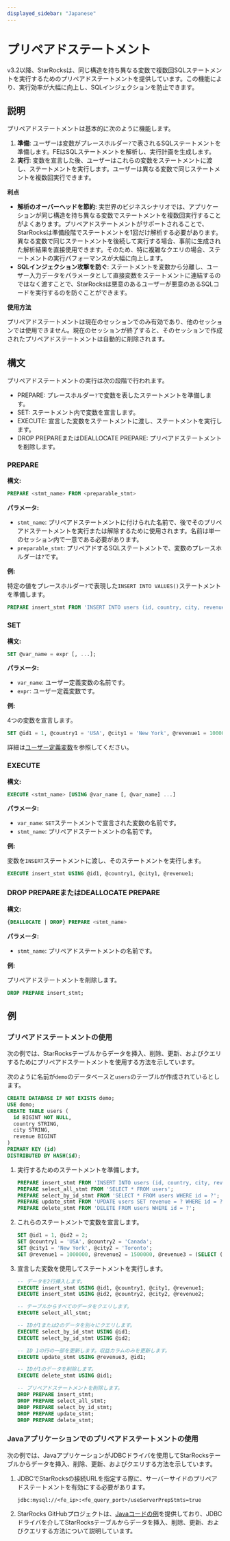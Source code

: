 ```yaml
---
displayed_sidebar: "Japanese"
---
```


# プリペアドステートメント

v3.2以降、StarRocksは、同じ構造を持ち異なる変数で複数回SQLステートメントを実行するためのプリペアドステートメントを提供しています。この機能により、実行効率が大幅に向上し、SQLインジェクションを防止できます。

## 説明

プリペアドステートメントは基本的に次のように機能します。

1. **準備**: ユーザーは変数がプレースホルダー`?`で表されるSQLステートメントを準備します。FEはSQLステートメントを解析し、実行計画を生成します。
2. **実行**: 変数を宣言した後、ユーザーはこれらの変数をステートメントに渡し、ステートメントを実行します。ユーザーは異なる変数で同じステートメントを複数回実行できます。

**利点**

- **解析のオーバーヘッドを節約**: 実世界のビジネスシナリオでは、アプリケーションが同じ構造を持ち異なる変数でステートメントを複数回実行することがよくあります。プリペアドステートメントがサポートされることで、StarRocksは準備段階でステートメントを1回だけ解析する必要があります。異なる変数で同じステートメントを後続して実行する場合、事前に生成された解析結果を直接使用できます。そのため、特に複雑なクエリの場合、ステートメントの実行パフォーマンスが大幅に向上します。
- **SQLインジェクション攻撃を防ぐ**: ステートメントを変数から分離し、ユーザー入力データをパラメータとして直接変数をステートメントに連結するのではなく渡すことで、StarRocksは悪意のあるユーザーが悪意のあるSQLコードを実行するのを防ぐことができます。

**使用方法**

プリペアドステートメントは現在のセッションでのみ有効であり、他のセッションでは使用できません。現在のセッションが終了すると、そのセッションで作成されたプリペアドステートメントは自動的に削除されます。

## 構文

プリペアドステートメントの実行は次の段階で行われます。

- PREPARE: プレースホルダー`?`で変数を表したステートメントを準備します。
- SET: ステートメント内で変数を宣言します。
- EXECUTE: 宣言した変数をステートメントに渡し、ステートメントを実行します。
- DROP PREPAREまたはDEALLOCATE PREPARE: プリペアドステートメントを削除します。

### PREPARE

**構文:**

```SQL
PREPARE <stmt_name> FROM <preparable_stmt>
```

**パラメータ:**

- `stmt_name`: プリペアドステートメントに付けられた名前で、後でそのプリペアドステートメントを実行または解除するために使用されます。名前は単一のセッション内で一意である必要があります。
- `preparable_stmt`: プリペアドするSQLステートメントで、変数のプレースホルダーは`?`です。

**例:**

特定の値をプレースホルダー`?`で表現した`INSERT INTO VALUES()`ステートメントを準備します。

```SQL
PREPARE insert_stmt FROM 'INSERT INTO users (id, country, city, revenue) VALUES (?, ?, ?, ?)';
```

### SET

**構文:**

```SQL
SET @var_name = expr [, ...];
```

**パラメータ:**

- `var_name`: ユーザー定義変数の名前です。
- `expr`: ユーザー定義変数です。

**例:**

4つの変数を宣言します。

```SQL
SET @id1 = 1, @country1 = 'USA', @city1 = 'New York', @revenue1 = 1000000;
```

詳細は[ユーザー定義変数](../../reference/user_defined_variables.md)を参照してください。

### EXECUTE

**構文:**

```SQL
EXECUTE <stmt_name> [USING @var_name [, @var_name] ...]
```

**パラメータ:**

- `var_name`: `SET`ステートメントで宣言された変数の名前です。
- `stmt_name`: プリペアドステートメントの名前です。

**例:**

変数を`INSERT`ステートメントに渡し、そのステートメントを実行します。

```SQL
EXECUTE insert_stmt USING @id1, @country1, @city1, @revenue1;
```

### DROP PREPAREまたはDEALLOCATE PREPARE

**構文:**

```SQL
{DEALLOCATE | DROP} PREPARE <stmt_name>
```

**パラメータ:**

- `stmt_name`: プリペアドステートメントの名前です。

**例:**

プリペアドステートメントを削除します。

```SQL
DROP PREPARE insert_stmt;
```

## 例

### プリペアドステートメントの使用

次の例では、StarRocksテーブルからデータを挿入、削除、更新、およびクエリするためにプリペアドステートメントを使用する方法を示しています。

次のように名前が`demo`のデータベースと`users`のテーブルが作成されているとします。

```SQL
CREATE DATABASE IF NOT EXISTS demo;
USE demo;
CREATE TABLE users (
  id BIGINT NOT NULL,
  country STRING,
  city STRING,
  revenue BIGINT
)
PRIMARY KEY (id)
DISTRIBUTED BY HASH(id);
```

1. 実行するためのステートメントを準備します。

    ```SQL
    PREPARE insert_stmt FROM 'INSERT INTO users (id, country, city, revenue) VALUES (?, ?, ?, ?)';
    PREPARE select_all_stmt FROM 'SELECT * FROM users';
    PREPARE select_by_id_stmt FROM 'SELECT * FROM users WHERE id = ?';
    PREPARE update_stmt FROM 'UPDATE users SET revenue = ? WHERE id = ?';
    PREPARE delete_stmt FROM 'DELETE FROM users WHERE id = ?';
    ```

2. これらのステートメントで変数を宣言します。

    ```SQL
    SET @id1 = 1, @id2 = 2;
    SET @country1 = 'USA', @country2 = 'Canada';
    SET @city1 = 'New York', @city2 = 'Toronto';
    SET @revenue1 = 1000000, @revenue2 = 1500000, @revenue3 = (SELECT (revenue) * 1.1 FROM users);
    ```

3. 宣言した変数を使用してステートメントを実行します。

    ```SQL
    -- データを2行挿入します。
    EXECUTE insert_stmt USING @id1, @country1, @city1, @revenue1;
    EXECUTE insert_stmt USING @id2, @country2, @city2, @revenue2;

    -- テーブルからすべてのデータをクエリします。
    EXECUTE select_all_stmt;

    -- IDが1または2のデータを別々にクエリします。
    EXECUTE select_by_id_stmt USING @id1;
    EXECUTE select_by_id_stmt USING @id2;

    -- ID 1の行の一部を更新します。収益カラムのみを更新します。
    EXECUTE update_stmt USING @revenue3, @id1;

    -- IDが1のデータを削除します。
    EXECUTE delete_stmt USING @id1;

    -- プリペアドステートメントを削除します。
    DROP PREPARE insert_stmt;
    DROP PREPARE select_all_stmt;
    DROP PREPARE select_by_id_stmt;
    DROP PREPARE update_stmt;
    DROP PREPARE delete_stmt;
    ```

### Javaアプリケーションでのプリペアドステートメントの使用

次の例では、JavaアプリケーションがJDBCドライバを使用してStarRocksテーブルからデータを挿入、削除、更新、およびクエリする方法を示しています。

1. JDBCでStarRocksの接続URLを指定する際に、サーバーサイドのプリペアドステートメントを有効にする必要があります。

    ```Plaintext
    jdbc:mysql://<fe_ip>:<fe_query_port>/useServerPrepStmts=true
    ```

2. StarRocks GitHubプロジェクトは、[Javaコードの例](https://github.com/StarRocks/starrocks/blob/main/fe/fe-core/src/test/java/com/starrocks/analysis/PreparedStmtTest.java)を提供しており、JDBCドライバを介してStarRocksテーブルからデータを挿入、削除、更新、およびクエリする方法について説明しています。